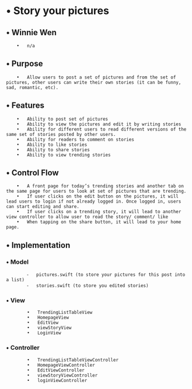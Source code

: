 #    •   Story your pictures 
##    •   Winnie Wen
 	    •	n/a
##    •	Purpose
 	    •	Allow users to post a set of pictures and from the set of pictures, other users can write their own stories (it can be funny, sad, romantic, etc).
##    •	Features
 	    •	Ability to post set of pictures
 	    •	Ability to view the pictures and edit it by writing stories
 	    •	Ability for different users to read different versions of the same set of stories posted by other users.
 	    •	Ability for readers to comment on stories
 	    •	Ability to like stories
 	    •	Ability to share stories
 	    •	Ability to view trending stories
##    •	Control Flow
	    •	A front page for today’s trending stories and another tab on the same page for users to look at set of pictures that are trending.
	    •	If user clicks on the edit button on the pictures, it will lead users to login if not already logged in. Once logged in, users can start editing and share.
	    •	If user clicks on a trending story, it will lead to another view controller to allow user to read the story/ comment/ like
	    •	When tapping on the share button, it will lead to your home page.
##    •	Implementation
###	    •	Model
		    ⁃	pictures.swift (to store your pictures for this post into a list)
		    ⁃	stories.swift (to store you edited stories)
###	    •	View
		    •	TrendingListTableView
		    •	HomepageView
		    •	EditView
		    •	viewStoryView
		    •	LoginView
###		•	Controller
		    •	TrendingListTableViewController
		    •	HomepageViewController
		    •	EditViewController
		    •	viewStoryViewController
		    •	loginViewController